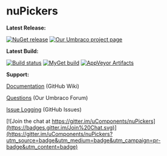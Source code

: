 nuPickers
============

__Latest Release:__ 

[![NuGet release](https://img.shields.io/nuget/v/nuPickers.svg)](https://www.nuget.org/packages/nuPickers) 
[![Our Umbraco project page](https://img.shields.io/badge/our-umbraco-orange.svg)](https://our.umbraco.org/projects/backoffice-extensions/nupickers) 

__Latest Build:__ 

[![Build status](https://img.shields.io/appveyor/ci/crumpleddog/nupickers/master.svg)](https://ci.appveyor.com/project/crumpleddog/nupickers/branch/master)
[![MyGet build](https://img.shields.io/myget/nupickers/vpre/nuPickers.svg)](https://www.myget.org/gallery/nupickers)
[![AppVeyor Artifacts](https://img.shields.io/badge/nupickers-umbraco--bleeding--edge-orange.svg)](https://ci.appveyor.com/project/crumpleddog/nupickers/build/artifacts) 

__Support:__

[Documentation](https://github.com/uComponents/nuPickers/wiki) (GitHub Wiki) 

[Questions](https://our.umbraco.org/projects/backoffice-extensions/nupickers/questionssuggestions/)  (Our Umbraco Forum) 

[Issue Logging](https://github.com/uComponents/nuPickers/issues) (GitHub Issues)

[![Join the chat at https://gitter.im/uComponents/nuPickers](https://badges.gitter.im/Join%20Chat.svg)](https://gitter.im/uComponents/nuPickers?utm_source=badge&utm_medium=badge&utm_campaign=pr-badge&utm_content=badge)
